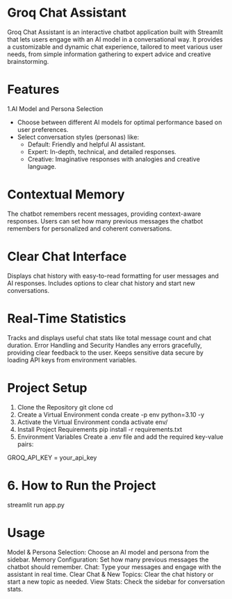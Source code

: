 # Groq Chat Assistant
Groq Chat Assistant is an interactive chatbot application built with Streamlit that lets users engage with an AI model in a conversational way. It provides a customizable and dynamic chat experience, tailored to meet various user needs, from simple information gathering to expert advice and creative brainstorming.

# Features
1.AI Model and Persona Selection
- Choose between different AI models for optimal performance based on user preferences.
- Select conversation styles (personas) like:
  - Default: Friendly and helpful AI assistant.
  - Expert: In-depth, technical, and detailed responses.
  - Creative: Imaginative responses with analogies and creative language.
# Contextual Memory
The chatbot remembers recent messages, providing context-aware responses.
Users can set how many previous messages the chatbot remembers for personalized and coherent conversations.
# Clear Chat Interface
Displays chat history with easy-to-read formatting for user messages and AI responses.
Includes options to clear chat history and start new conversations.
# Real-Time Statistics
Tracks and displays useful chat stats like total message count and chat duration.
Error Handling and Security
Handles any errors gracefully, providing clear feedback to the user.
Keeps sensitive data secure by loading API keys from environment variables.
# Project Setup
1. Clone the Repository
git clone <repository-url>
cd <project-folder>
2. Create a Virtual Environment
conda create -p env python=3.10 -y
3. Activate the Virtual Environment
conda activate env/
4. Install Project Requirements
pip install -r requirements.txt
5. Environment Variables
Create a .env file and add the required key-value pairs:

GROQ_API_KEY = your_api_key
# 6. How to Run the Project
streamlit run app.py
# Usage
Model & Persona Selection: Choose an AI model and persona from the sidebar.
Memory Configuration: Set how many previous messages the chatbot should remember.
Chat: Type your messages and engage with the assistant in real time.
Clear Chat & New Topics: Clear the chat history or start a new topic as needed.
View Stats: Check the sidebar for conversation stats.
